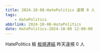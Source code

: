 ```yaml
---
title: 2024-10-08-HatePolitics 違規 0 人
tags:
    - HatePolitics
abbrlink: 2024-10-08-HatePolitics
date: HatePolitics-2024-10-08 12:00:00
---
```

HatePolitics 板 [板規連結](https://www.ptt.cc/bbs/HatePolitics/M.1617115262.A.D60.html)
昨天違規 0 人

